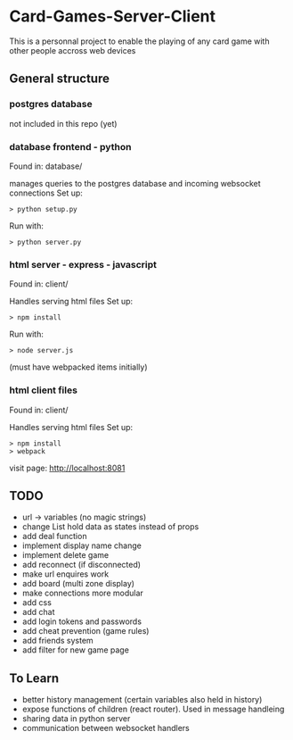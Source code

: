 # Card-Games-Server-Client

This is a personnal project to enable the playing of any card game with other people accross web devices

## General structure

### postgres database

not included in this repo (yet)

### database frontend - python
Found in: database/

manages queries to the postgres database and incoming websocket connections
Set up:
```
> python setup.py
```

Run with:
```
> python server.py
```

### html server - express - javascript
Found in: client/

Handles serving html files
Set up:
```
> npm install
```

Run with:
```
> node server.js
```
(must have webpacked items initially)

### html client files
Found in: client/

Handles serving html files
Set up:
```
> npm install
> webpack
```

visit page: [http://localhost:8081](http://localhost:8081)

## TODO

- url -> variables (no magic strings)
- change List hold data as states instead of props
- add deal function
- implement display name change
- implement delete game
- add reconnect (if disconnected)
- make url enquires work
- add board (multi zone display)
- make connections more modular
- add css
- add chat
- add login tokens and passwords
- add cheat prevention (game rules)
- add friends system
- add filter for new game page

## To Learn

- better history management (certain variables also held in history)
- expose functions of children (react router). Used in message handleing
- sharing data in python server
- communication between websocket handlers
